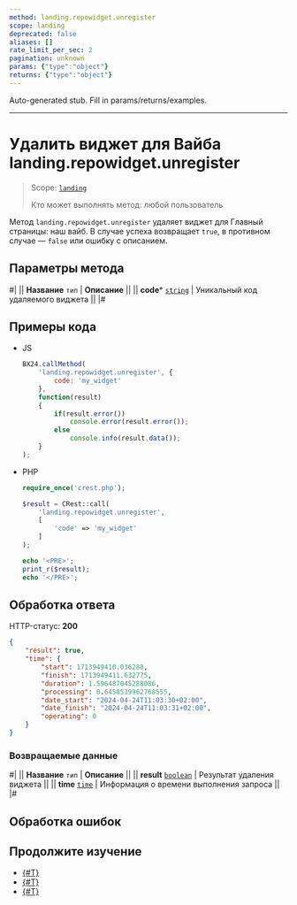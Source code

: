 ```yaml
---
method: landing.repowidget.unregister
scope: landing
deprecated: false
aliases: []
rate_limit_per_sec: 2
pagination: unknown
params: {"type":"object"}
returns: {"type":"object"}
---
```


Auto-generated stub. Fill in params/returns/examples.

---

# Удалить виджет для Вайба landing.repowidget.unregister

> Scope: [`landing`](../scopes/permissions.md)
>
> Кто может выполнять метод: любой пользователь

Метод `landing.repowidget.unregister` удаляет виджет для Главный страницы: наш вайб. В случае успеха возвращает `true`, в противном случае — `false` или ошибку с описанием.

## Параметры метода



#|
|| **Название**
`тип` | **Описание** ||
|| **code***
[`string`](../data-types.md) | Уникальный код удаляемого виджета ||
|#

## Примеры кода





- JS

    ```js
    BX24.callMethod(
        'landing.repowidget.unregister', {
            code: 'my_widget'
        },
        function(result)
        {
            if(result.error())
                console.error(result.error());
            else
                console.info(result.data());
        }
    );
    ```

- PHP

    ```php
    require_once('crest.php');

    $result = CRest::call(
        'landing.repowidget.unregister',
        [
            'code' => 'my_widget'
        ]
    );

    echo '<PRE>';
    print_r($result);
    echo '</PRE>';
    ```



## Обработка ответа

HTTP-статус: **200**

```json
{
    "result": true,
    "time": {
        "start": 1713949410.036288,
        "finish": 1713949411.632775,
        "duration": 1.596487045288086,
        "processing": 0.6458539962768555,
        "date_start": "2024-04-24T11:03:30+02:00",
        "date_finish": "2024-04-24T11:03:31+02:00",
        "operating": 0
    }
}
```

### Возвращаемые данные

#|
|| **Название**
`тип` | **Описание** ||
|| **result**
[`boolean`](../data-types.md) | Результат удаления виджета ||
|| **time**
[`time`](../data-types.md) | Информация о времени выполнения запроса ||
|#

## Обработка ошибок



## Продолжите изучение

- [{#T}](./landing-repowidget-register.md)
- [{#T}](./landing-repowidget-get-list.md)
- [{#T}](./landing-repowidget-debug.md)

